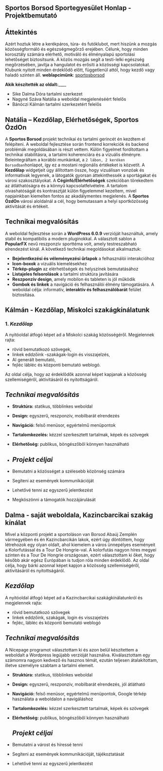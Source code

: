 ## Sportos Borsod Sportegyesület Honlap - Projektbemutató 
## Áttekintés
Azért hoztuk létre a kerékpáros, túra- és futóklubot, mert hiszünk a mozgás közösségformáló és egészségmegőrző erejében. Célunk, hogy minden korosztály számára elérhető, motiváló és élményalapú sportolási lehetőséget biztosítsunk. A közös mozgás segít a testi-lelki egészség megőrzésében, javítja a hangulatot és erősíti a közösségi kapcsolatokat. Klubunk nyitott minden érdeklődő előtt, függetlenül attól, hogy kezdő vagy haladó szinten áll.
**weblapcimünk**: [sportosborsod](https://sportosborsod.byethost31.com)

**Akik készítették az oldalt:**____
* Sike Dalma Dóra  tartalmi szerkezet
* Nagyné Száva Natália    a weboldal megjelenéséért felelős
* Bánóczi Kálmán   tartalmi szerkezetért felelős 
  

## Natália – Kezdőlap, Elérhetőségek, Sportos ÓzdOn
A **Sportos Borsod** projekt technikai és tartalmi gerincét én kezdtem el felépíteni. A weboldal fejlesztése során frontend korrekciók és backend problémák megoldásában is részt vettem. Külön figyelmet fordítottam a technikai stabilitásra, a tartalmi koherenciára és a vizuális élményre. 
Beleintegráltam a korábbi munkánkat, a `2 lábon, 2 keréken Borsodban`honlapot, így ez a mostani regionális értékeket is közvetít.
A **Kezdőlap** widgetjeit úgy állítottam össze, hogy vizuálisan vonzóak és informatívak legyenek,
a látogatók gyorsan áttekinthessék a sportágakat és városi szakosztályokat.
A **Céginfó/Elérhetőségek** szekcióban törekedtem az átláthatóságra és a könnyű kapcsolatfelvételre. A tartalom olvashatóságát és kontrasztját külön figyelemmel kezeltem, mivel napjainkban kiemelten fontos az akadálymentes megjelenés.
A **Sportos ÓzdOn** városi aloldalnál a cél, hogy bemutassam a helyi sportközösség aktivitását és értékeit.
## Technikai megvalósítás
A weboldal fejlesztése során a **WordPress 6.0.9** verzióját használtuk, amely stabil és kompatibilis a modern pluginokkal. A választott sablon a **PopularFX** nevű reszponzív sporttéma volt, amely
testreszabható elrendezést kínál.
A következő technikai megoldásokat alkalmaztuk:
- **Bejelentkezési és véleményezési űrlapok** a felhasználói interakcióhoz
- **Icon-boxok** a vizuális kiemelésekhez
- **Térkép-plugin** az elérhetőségek és helyszínek bemutatásához
- **Listajeles felsorolások** a tartalmi struktúra javítására
- **Reszponzív design**, amely mobilon és tableten is jól működik
- **Gombok és linkek** a navigáció és felhasználói élmény támogatására.
A weboldal célja: informatív, **interaktív és felhasználóbarát** felület biztosítása.


## Kálmán - Kezdőlap, Miskolci szakágkínálatunk
### 1. _Kezdőlap_
A nyitóoldal átfogó képet ad a Miskolci szakág közösségéről. Megjelennek rajta:

- rövid bemutatkozó szövegek,
- linkek eddzőink -szakágak-login és visszajelzés,
- AI generált bemutató,
- fejléc lábléc és központi bemutató weblogó.

Az oldal célja, hogy az érdeklődők azonnal képet kapjanak a közösség szellemiségéről, aktivitásáról és nyitottságáról.
## _Technikai megvalósítás_

- **Struktúra:** statikus, többlinkes weboldal
- **Design:** egyszerű, reszponzív, mobilbarát elrendezés
- **Navigáció:** felső menüsor, egyértelmű menüpontok
- **Tartalomkezelés:** kézzel szerkesztett tartalmak, képek és szövegek
- **Elérhetőség:** publikus, böngészőből könnyen használható

- ## _Projekt céljai_

- Bemutatni a közösséget a szélesebb közönség számára
- Segíteni az események kommunikációját
- Lehetővé tenni az egyszerű jelentkezést
- Megköszönni a támogatók hozzájárulását

 ## Dalma - saját weboldala, Kazincbarcikai szakág kínálat
 Mivel a központi projekt a sportoláson van Borsod Abaúj Zemplén vármegyében és én Kazincbarcikán lakok, ezért úgy döntöttem, hogy létrehozok egy olyan oldalt, ahol kiemelem a város ünnepélyes eseményeit a Kolorfutással és a Tour De Hongrie-val. A kolorfutás nagyon híres megyei szinten és a Tour De Hongrie országosan, ezért választottam ki őket, hogy később akár egész Európában is tudjon róla minden érdeklődő. Az oldal célja, hogy bárki azonnal képet kapjon a közösség szellemiségéről, aktivitásáról és nyitottságáról.

## _Kezdőlap_
A nyitóoldal átfogó képet ad a Kazincbarcikai szakágkínálatunkról és megjelennek rajta:

- rövid bemutatkozó szövegek
- linkek eddzőink, szakágak, login és visszajelzés
- fejléc, lábléc és központi bemutató weblogó

## _Technikai megvalósítás_

A Nicepage programot választottam ki és azon belül készítettem a weboldalt a Wordpress legújabb verzióját használva. Kiválasztottam egy számomra nagyon kedvező és hasznos témát, ezután teljesen átalakítottam, illetve személyre szabtam a tartalmi elemeit.

- **Struktúra:** statikus, többlinkes weboldal
- **Design:** egyszerű, reszponzív, mobilbarát elrendezés, jól átlátható
- **Navigáció:** felső menüsor, egyértelmű menüpontok, Google térkép használata a weboldalon a navigáláshoz
- **Tartalomkezelés:** kézzel szerkesztett tartalmak, képek és szövegek
- **Elérhetőség:** publikus, böngészőből könnyen használható

  ## _Projekt céljai_

- Bemutatni a várost és híressé tenni
- Segíteni az események kommunikációját, tájékoztatását
- Lehetővé tenni az egyszerű jelentkezést




